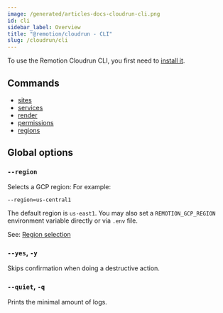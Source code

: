 ```yaml
---
image: /generated/articles-docs-cloudrun-cli.png
id: cli
sidebar_label: Overview
title: "@remotion/cloudrun - CLI"
slug: /cloudrun/cli
---
```


To use the Remotion Cloudrun CLI, you first need to [install it](/docs/cloudrun/setup).

## Commands

- [sites](/docs/cloudrun/cli/sites)
- [services](/docs/cloudrun/cli/services)
- [render](/docs/cloudrun/cli/render)
- [permissions](/docs/cloudrun/cli/permissions)
- [regions](/docs/cloudrun/cli/regions)

## Global options

### `--region`

Selects a GCP region: For example:

```
--region=us-central1
```

The default region is `us-east1`. You may also set a `REMOTION_GCP_REGION` environment variable directly or via `.env` file.

See: [Region selection](/docs/cloudrun/region-selection)

### `--yes`, `-y`

Skips confirmation when doing a destructive action.

### `--quiet`, `-q`

Prints the minimal amount of logs.
